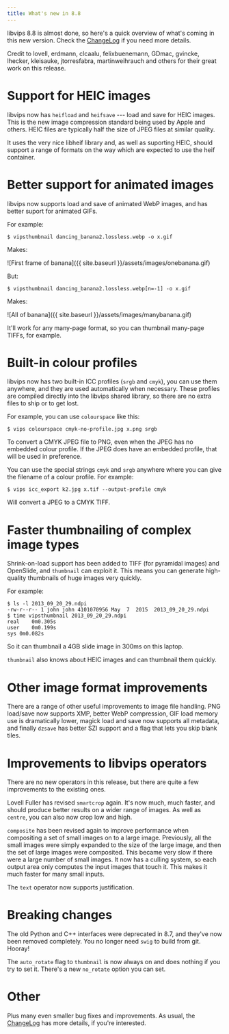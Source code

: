 ```yaml
---
title: What's new in 8.8
---
```


libvips 8.8 is almost done, so here's a quick
overview of what's coming in this new version.  Check the
[ChangeLog](https://github.com/libvips/libvips/blob/master/ChangeLog)
if you need more details.

Credit to lovell, erdmann, clcaalu, felixbuenemann, GDmac, gvincke, lhecker,
kleisauke, jtorresfabra, martinweihrauch and others for their great work
on this release.

# Support for HEIC images

libvips now has `heifload` and `heifsave` --- load and save for HEIC
images.  This is the new image compression standard being used by Apple
and others. HEIC files are typically half the size of JPEG files at similar 
quality.

It uses the very nice libheif library and, as well as suporting HEIC,
should support a range of formats on the way which are expected to use the
heif container.

# Better support for animated images

libvips now supports load and save of animated WebP images, and has better
suport for animated GIFs.

For example:

```
$ vipsthumbnail dancing_banana2.lossless.webp -o x.gif
```

Makes:

![First frame of banana]({{ site.baseurl }}/assets/images/onebanana.gif)

But:

```
$ vipsthumbnail dancing_banana2.lossless.webp[n=-1] -o x.gif
```

Makes:

![All of banana]({{ site.baseurl }}/assets/images/manybanana.gif)

It'll work for any many-page format, so you can thumbnail many-page TIFFs,
for example.

# Built-in colour profiles

libvips now has two built-in ICC profiles (`srgb` and `cmyk`), you can use
them anywhere, and they are used automatically when necessary. These profiles
are compiled directly into the libvips shared library, so there are no extra
files to ship or to get lost.

For example, you can use `colourspace` like this:

```
$ vips colourspace cmyk-no-profile.jpg x.png srgb
```

To convert a CMYK JPEG file to PNG, even when the JPEG has no embedded colour
profile. If the JPEG does have an embedded profile, that will be used in
preference.

You can use the special strings `cmyk` and `srgb` anywhere where you can give
the filename of a colour profile. For example:

```
$ vips icc_export k2.jpg x.tif --output-profile cmyk
```

Will convert a JPEG to a CMYK TIFF.

# Faster thumbnailing of complex image types

Shrink-on-load support has been added to TIFF (for pyramidal images) and
OpenSlide, and `thumbnail` can exploit it. This means you can generate
high-quality thumbnails of huge images very quickly. 

For example:

```
$ ls -l 2013_09_20_29.ndpi
-rw-r--r-- 1 john john 4101070956 May  7  2015  2013_09_20_29.ndpi
$ time vipsthumbnail 2013_09_20_29.ndpi
real	0m0.305s
user	0m0.199s
sys	0m0.082s
```

So it can thumbnail a 4GB slide image in 300ms on this laptop.

`thumbnail` also knows about HEIC images and can thumbnail them quickly.

# Other image format improvements

There are a range of other useful improvements to image file handling. PNG
load/save now supports XMP, better WebP
compression, GIF load memory use is dramatically lower, magick load and save
now supports all metadata, and finally `dzsave` has better SZI support and
a flag that lets you skip blank tiles.

# Improvements to libvips operators

There are no new operators in this release, but there are quite a few
improvements to the existing ones.

Lovell Fuller has revised `smartcrop` again. It's now much, much faster, and
should produce better results on a wider range of images. As well as `centre`,
you can also now crop low and high.

`composite` has been revised again to improve performance when compositing a
set of small images on to a large image.  Previously, all the small images
were simply expanded to the size of the large image, and then the set of
large images were composited. This became very slow if there were a large
number of small images.  It now has a culling system, so each output area
only computes the input images that touch it. This makes it much faster
for many small inputs.

The `text` operator now supports justification.

# Breaking changes

The old Python and C++ interfaces were deprecated in 8.7, and they've now
been removed completely. You no longer need `swig` 
to build from git. Hooray!

The `auto_rotate` flag to `thumbnail` is now always on and does nothing if you
try to set it. There's a new `no_rotate` option you can set.

# Other

Plus many even smaller bug fixes and improvements. As usual, the 
[ChangeLog](https://github.com/libvips/libvips/blob/master/ChangeLog)
has more details, if you're interested.
